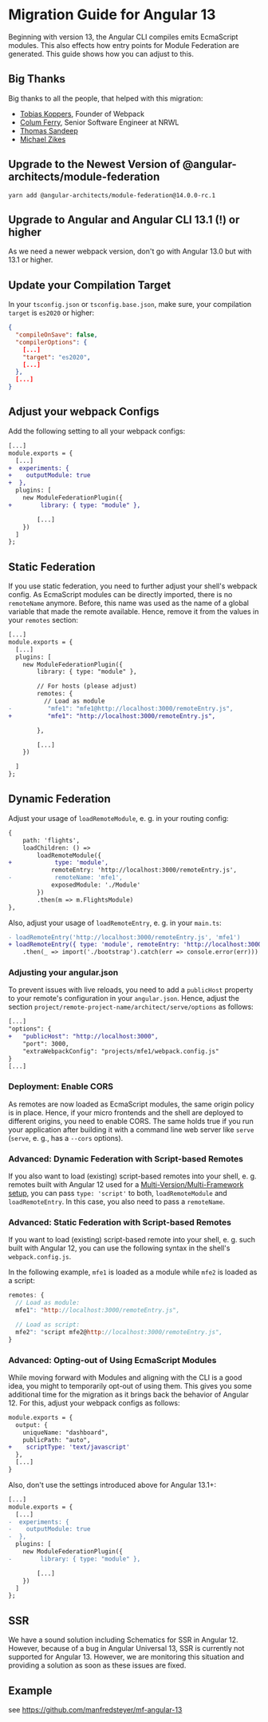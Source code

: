 # Migration Guide for Angular 13

Beginning with version 13, the Angular CLI compiles emits EcmaScript modules. This also effects how entry points for Module Federation are generated. This guide shows how you can adjust to this.

## Big Thanks

Big thanks to all the people, that helped with this migration:

- [Tobias Koppers](https://twitter.com/wSokra), Founder of Webpack
- [Colum Ferry](https://twitter.com/ferrycolum), Senior Software Engineer
  at NRWL
- [Thomas Sandeep](https://github.com/SandeepThomas)
- [Michael Zikes](https://twitter.com/MikeZks)

## Upgrade to the Newest Version of @angular-architects/module-federation

```
yarn add @angular-architects/module-federation@14.0.0-rc.1
```

## Upgrade to Angular and Angular CLI 13.1 (!) or higher

As we need a newer webpack version, don't go with Angular 13.0 but with 13.1 or higher.

## Update your Compilation Target

In your `tsconfig.json` or `tsconfig.base.json`, make sure, your compilation `target` is `es2020` or higher:

```json
{
  "compileOnSave": false,
  "compilerOptions": {
    [...]
    "target": "es2020",
    [...]
  },
  [...]
}
```

## Adjust your webpack Configs

Add the following setting to all your webpack configs:

```diff
[...]
module.exports = {
  [...]
+  experiments: {
+    outputModule: true
+  },
  plugins: [
    new ModuleFederationPlugin({
+        library: { type: "module" },

        [...]
    })
  ]
};
```

## Static Federation

If you use static federation, you need to further adjust your shell's webpack config. As EcmaScript modules can be directly imported, there is no `remoteName` anymore. Before, this name was used as the name of a global variable that made the remote available. Hence, remove it from the values in your `remotes` section:

```diff
[...]
module.exports = {
  [...]
  plugins: [
    new ModuleFederationPlugin({
        library: { type: "module" },

        // For hosts (please adjust)
        remotes: {
          // Load as module
-          "mfe1": "mfe1@http://localhost:3000/remoteEntry.js",
+          "mfe1": "http://localhost:3000/remoteEntry.js",

        },

        [...]
    })

  ]
};
```

## Dynamic Federation

Adjust your usage of `loadRemoteModule`, e. g. in your routing config:

```diff
{
    path: 'flights',
    loadChildren: () =>
        loadRemoteModule({
+            type: 'module',
            remoteEntry: 'http://localhost:3000/remoteEntry.js',
-            remoteName: 'mfe1',
            exposedModule: './Module'
        })
        .then(m => m.FlightsModule)
},
```

Also, adjust your usage of `loadRemoteEntry`, e. g. in your `main.ts`:

```diff
- loadRemoteEntry('http://localhost:3000/remoteEntry.js', 'mfe1')
+ loadRemoteEntry({ type: 'module', remoteEntry: 'http://localhost:3000/remoteEntry.js'})
	.then(_ => import('./bootstrap').catch(err => console.error(err)))

```

### Adjusting your angular.json

To prevent issues with live reloads, you need to add a `publicHost` property to your remote's configuration in your `angular.json`. Hence, adjust the section `project/remote-project-name/architect/serve/options` as follows:

```diff
[...]
"options": {
+   "publicHost": "http://localhost:3000",
    "port": 3000,
    "extraWebpackConfig": "projects/mfe1/webpack.config.js"
}
[...]
```

### Deployment: Enable CORS

As remotes are now loaded as EcmaScript modules, the same origin policy is in place. Hence, if your micro frontends and the shell are deployed to different origins, you need to enable CORS. The same holds true if you run your application after building it with a command line web server like `serve` (`serve`, e. g., has a `--cors` options).

### Advanced: Dynamic Federation with Script-based Remotes

If you also want to load (existing) script-based remotes into your shell, e. g. remotes built with Angular 12 used for a [Multi-Version/Multi-Framework setup](https://www.npmjs.com/package/@angular-architects/module-federation-tools), you can pass `type: 'script'` to both, `loadRemoteModule` and `loadRemoteEntry`. In this case, you also need to pass a `remoteName`.

### Advanced: Static Federation with Script-based Remotes

If you want to load (existing) script-based remote into your shell, e. g. such built with Angular 12, you can use the following syntax in the shell's `webpack.config.js`.

In the following example, `mfe1` is loaded as a module while `mfe2` is loaded as a script:

```javascript
remotes: {
  // Load as module:
  mfe1": "http://localhost:3000/remoteEntry.js",

  // Load as script:
  mfe2": "script mfe2@http://localhost:3000/remoteEntry.js",
}
```

### Advanced: Opting-out of Using EcmaScript Modules

While moving forward with Modules and aligning with the CLI is a good idea, you might to temporarily opt-out of using them. This gives you some additional time for the migration as it brings back the behavior of Angular 12. For this, adjust your webpack configs as follows:

```diff
module.exports = {
  output: {
    uniqueName: "dashboard",
    publicPath: "auto",
+    scriptType: 'text/javascript'
  },
  [...]
}
```

Also, don't use the settings introduced above for Angular 13.1+:

```diff
[...]
module.exports = {
  [...]
-  experiments: {
-    outputModule: true
-  },
  plugins: [
    new ModuleFederationPlugin({
-        library: { type: "module" },

        [...]
    })
  ]
};
```

## SSR

We have a sound solution including Schematics for SSR in Angular 12. However, because of a bug in Angular Universal 13, SSR is currently not supported for Angular 13. However, we are monitoring this situation and providing a solution as soon as these issues are fixed.

## Example

see https://github.com/manfredsteyer/mf-angular-13
